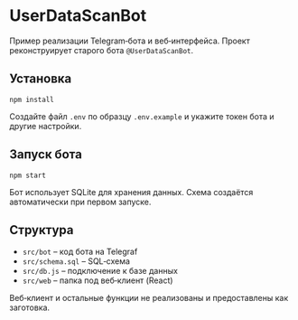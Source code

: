 # UserDataScanBot

Пример реализации Telegram‑бота и веб‑интерфейса. Проект реконструирует старого бота `@UserDataScanBot`.

## Установка

```
npm install
```

Создайте файл `.env` по образцу `.env.example` и укажите токен бота и другие настройки.

## Запуск бота

```
npm start
```

Бот использует SQLite для хранения данных. Схема создаётся автоматически при первом запуске.

## Структура

- `src/bot` – код бота на Telegraf
- `src/schema.sql` – SQL‑схема
- `src/db.js` – подключение к базе данных
- `src/web` – папка под веб‑клиент (React)

Веб‑клиент и остальные функции не реализованы и предоставлены как заготовка.
